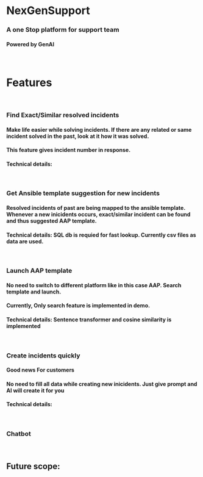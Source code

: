 # NexGenSupport
### A one Stop platform for support team
#### Powered by GenAI

<br/>

# Features

<br/>


### Find Exact/Similar resolved incidents
#### Make life easier while solving incidents. If there are any related or same incident solved in the past, look at it how it was solved.
#### This feature gives incident number in response.
#### Technical details:

<br/>

### Get Ansible template suggestion for new incidents
#### Resolved incidents of past are being mapped to the ansible template. Whenever a new inicidents occurs, exact/similar incident can be found and thus suggested AAP template.
#### Technical details: SQL db is requied for fast lookup. Currently csv files as data are used.

<br/>

### Launch AAP template
#### No need to switch to different platform like in this case AAP. Search template and launch.
#### Currently, Only search feature is implemented in demo. 
#### Technical details: Sentence transformer and cosine similarity is implemented

<br/>

### Create incidents quickly
#### Good news For customers
#### No need to fill all data while creating new inicidents. Just give prompt and AI will create it for you
#### Technical details: 

<br/>

### Chatbot

<br/>

## Future scope:

## 







